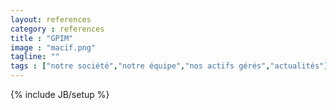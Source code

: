 ```yaml
---
layout: references
category : references
title : "GPIM"
image : "macif.png"
tagline: ""
tags : ["notre société","notre équipe","nos actifs gérés","actualités"]
---
```

{% include JB/setup %}
